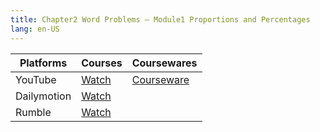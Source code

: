 ```yaml
---
title: Chapter2 Word Problems – Module1 Proportions and Percentages
lang: en-US
---
```


| Platforms   | Courses                                                                                          | Coursewares                                                       |
|-------------|--------------------------------------------------------------------------------------------------|-------------------------------------------------------------------|
| YouTube     | [Watch](https://www.youtube.com/watch?v=7iBUrymJb5g&list=PLm0MFkgiW1JgKq1kku2WxmrElFbDl7p_s)     | [Courseware](../../public/math/Core%20Courses/pdf/Courseware.pdf) |
| Dailymotion | [Watch](https://www.dailymotion.com/video/x9gcnag?playlist=x9h6d2)                               |                                                                   |
| Rumble      | [Watch](https://rumble.com/v6s94zz-6-chapter2-word-problems-module1-ratios-and-percentages.html) |                                                                   |


